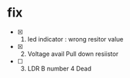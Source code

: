 # fix

- [x] 1. led indicator : wrong resitor value
- [x] 2. Voltage avail Pull down resiistor
- [ ] 3. LDR B number 4 Dead
